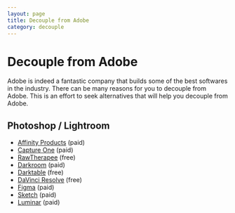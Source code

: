 ```yaml
---
layout: page
title: Decouple from Adobe
category: decouple
---
```


# Decouple from Adobe

Adobe is indeed a fantastic company that builds some of the best softwares in the industry. There can be many reasons for you to decouple from Adobe. This is an effort to seek alternatives that will help you decouple from Adobe.

## Photoshop / Lightroom

- [Affinity Products](https://affinity.serif.com/) (paid)
- [Capture One](https://www.captureone.com/) (paid)
- [RawTherapee](https://rawtherapee.com) (free)
- [Darkroom](https://darkroom.co) (paid)
- [Darktable](https://www.darktable.org) (free)
- [DaVinci Resolve](https://www.blackmagicdesign.com/products/davinciresolve/) (free)
- [Figma](https://www.figma.com/) (paid)
- [Sketch](https://www.sketch.com/) (paid)
- [Luminar](https://skylum.com/luminar) (paid)
